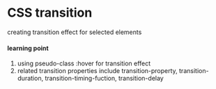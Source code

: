  # CSS transition
 
 creating transition effect for selected elements
 
 #### learning point
 1. using pseudo-class :hover for transition effect
 2. related transition properties include transition-property, transition-duration, transition-timing-fuction, transition-delay 